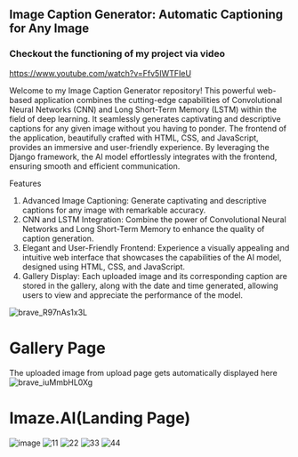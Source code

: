 ## Image Caption Generator: Automatic Captioning for Any Image
### Checkout the functioning of my project via video<br>
https://www.youtube.com/watch?v=Ffv5IWTFIeU

Welcome to my Image Caption Generator repository! This powerful web-based application combines the cutting-edge capabilities of Convolutional Neural Networks (CNN) and Long Short-Term Memory (LSTM) within the field of deep learning. It seamlessly generates captivating and descriptive captions for any given image without you having to ponder. The frontend of the application, beautifully crafted with HTML, CSS, and JavaScript, provides an immersive and user-friendly experience. By leveraging the Django framework, the AI model effortlessly integrates with the frontend, ensuring smooth and efficient communication.

Features
1. Advanced Image Captioning: Generate captivating and descriptive captions for any image with remarkable accuracy.
2. CNN and LSTM Integration: Combine the power of Convolutional Neural Networks and Long Short-Term Memory to enhance the quality of caption generation.
3. Elegant and User-Friendly Frontend: Experience a visually appealing and intuitive web interface that showcases the capabilities of the AI model, designed using HTML, CSS, and JavaScript.
4. Gallery Display: Each uploaded image and its corresponding caption are stored in the gallery, along with the date and time generated, allowing users to view and appreciate the performance of the model.

![brave_R97nAs1x3L](https://user-images.githubusercontent.com/94290915/230424850-da37c5c7-87aa-4949-ba23-dc52381113d7.png)
# Gallery Page
The uploaded image from upload page gets automatically displayed here
![brave_iuMmbHL0Xg](https://github.com/RobinTuladhar/Imaze.AI/assets/94290915/ad036487-6f05-4a69-a4b6-d7394f405f42)

# Imaze.AI(Landing Page)
![image](https://user-images.githubusercontent.com/94290915/225579470-21cf4301-ebe6-4ee1-8124-53e3926ccd82.png)
![11](https://user-images.githubusercontent.com/94290915/229267392-35177285-b659-468e-9555-20d0811f798a.png)
![22](https://user-images.githubusercontent.com/94290915/229267399-4b9588db-4151-49cf-af4e-b5a92761b3a5.png)
![33](https://user-images.githubusercontent.com/94290915/229267401-bd7be440-bf6a-48ee-aafb-896a4eef0ed7.png)
![44](https://user-images.githubusercontent.com/94290915/229267405-f2d7f764-d795-455f-851b-558abcbc41ee.png)

